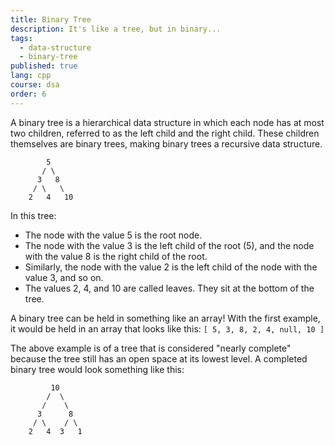 ```yaml
---
title: Binary Tree
description: It's like a tree, but in binary...
tags:
  - data-structure
  - binary-tree
published: true
lang: cpp
course: dsa
order: 6
---
```


A binary tree is a hierarchical data structure in which each node has at most two children, referred to as the left child and the right child. These children themselves are binary trees, making binary trees a recursive data structure.

```
        5
       / \
      3   8
     / \   \
    2   4   10
```

In this tree:
- The node with the value 5 is the root node.
- The node with the value 3 is the left child of the root (5), and the node with the value 8 is the right child of the root.
- Similarly, the node with the value 2 is the left child of the node with the value 3, and so on.
- The values 2, 4, and 10 are called leaves. They sit at the bottom of the tree.

A binary tree can be held in something like an array!
With the first example, it would be held in an array that looks like this: `[ 5, 3, 8, 2, 4, null, 10 ]`

The above example is of a tree that is considered "nearly complete" because the tree still has an open space at its lowest level. A completed binary tree would look something like this:

```
         10
        /  \
       /    \
      3      8
     / \    / \
    2   4  3   1
```
